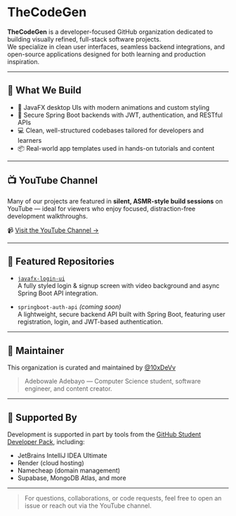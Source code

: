 # TheCodeGen

**TheCodeGen** is a developer-focused GitHub organization dedicated to building visually refined, full-stack software projects.  
We specialize in clean user interfaces, seamless backend integrations, and open-source applications designed for both learning and production inspiration.

---

## 🚀 What We Build

- 🎨 JavaFX desktop UIs with modern animations and custom styling
- 🔐 Secure Spring Boot backends with JWT, authentication, and RESTful APIs
- 💻 Clean, well-structured codebases tailored for developers and learners
- 📦 Real-world app templates used in hands-on tutorials and content

---

## 📺 YouTube Channel

Many of our projects are featured in **silent, ASMR-style build sessions** on YouTube — ideal for viewers who enjoy focused, distraction-free development walkthroughs.

📹 [Visit the YouTube Channel →](https://youtube.com/@YourChannelName)

---

## 🧱 Featured Repositories

- [`javafx-login-ui`](https://github.com/TheCodeGen/javafx-login-ui)  
  A fully styled login & signup screen with video background and async Spring Boot API integration.

- `springboot-auth-api` *(coming soon)*  
  A lightweight, secure backend API built with Spring Boot, featuring user registration, login, and JWT-based authentication.

---

## 👤 Maintainer

This organization is curated and maintained by [@10xDeVv](https://github.com/10xDeVv)  
> Adebowale Adebayo — Computer Science student, software engineer, and content creator.

---

## 🧪 Supported By

Development is supported in part by tools from the [GitHub Student Developer Pack](https://education.github.com/pack), including:

- JetBrains IntelliJ IDEA Ultimate  
- Render (cloud hosting)  
- Namecheap (domain management)  
- Supabase, MongoDB Atlas, and more

---

> For questions, collaborations, or code requests, feel free to open an issue or reach out via the YouTube channel.
